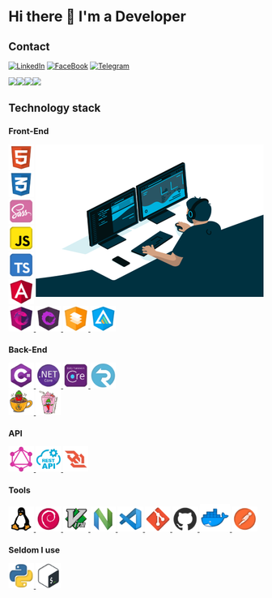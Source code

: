<head>
	<link rel="stylesheet" href="css/style.css">
</head>
 
# Hi there 👋 I'm a Developer

## Contact
[![LinkedIn](https://img.shields.io/badge/LinkedIn-%230077B5.svg?logo=linkedin&logoColor=white)](https://www.linkedin.com/in/ibragim-mamedov-900032236/)
[![FaceBook](https://img.shields.io/badge/FaceBook-%231877F2.svg?logo=facebook&logoColor=white)](https://www.facebook.com/mamedovprogrammer/)
[![Telegram](https://img.shields.io/badge/Telegram-14aae5.svg?logo=telegram&logoColor=white)](https://www.facebook.com/mamedovprogrammer/)
<div style="display: flex;">
<a href="https://www.facebook.com/mamedovprogrammer/" target='_blank'>
<img src="https://img.shields.io/badge/FaceBook-%231877F2?logo=facebook">
</a>
<a href="https://t.me/IbraGMan" target='_blank'>
<img src="https://img.shields.io/badge/Telegram-14aae5?logo=telegram" />
</a>
<a href="https://wa.me/905372614107" target='_blank'>
<img src="https://img.shields.io/badge/Ibrahim-WhatsApp-%2325D366?logo=whatsapp" />
</a>
<a href="https://mail.google.com/mail/u/0/#search/mamedovarbeiter%40gmail.com" target='_blank'>
<img src="https://img.shields.io/badge/Ibrahim-Gmail-EA4335?logo=gmail" />
</a>
</div>

## Technology stack

### Front-End

<img align="right" alt="GIF" src="https://github.com/DJWOMS/DJWOMS/blob/main/code.gif?raw=true" width="450" height="300" />

<div class='end'>
<a href="https://html.com/" target='_blank'>
	<img src='images/html5.png' style="width: 50px; height: 50px;">
</a>
<a href="https://www.w3schools.com/Css/" target='_blank'>
	<img src='images/css3.png' style="width: 50px; height: 50px;">
</a>
<a href="https://sass-lang.com/" target='_blank'>
	<img src='images/sass.png' style="width: 50px; height: 50px;">
</a>
<a href="https://www.javascript.com/" target='_blank'>
	<img src='images/javascript.png' style="width: 50px; height: 50px;">
</a>
<a href="https://www.typescriptlang.org/" target='_blank'>
	<img src='images/typescript.png' style="width: 50px; height: 50px;">
</a>
</div>

<div class='end'>
<a href="https://angular.io/" target='_blank'>
	<img src='images/angular.png' style="width: 50px; height: 50px;">
</a>
<a href="https://rxjs.dev/" target='_blank'>
	<img src='images/rxjs.png' style="width: 50px; height: 50px;">
</a>
<a href="https://ngrx.io/" target='_blank'>
	<img src='images/ngrx.png' style="width: 50px; height: 50px;">
</a>
<a href="https://material.angular.io/" target='_blank'>
	<img src='images/material.png' style="width: 50px; height: 50px;">
</a>
<a href="https://apexcharts.com/" target='_blank'>
	<img src='images/apex.png' style="width: 50px; height: 50px;">
</a>	
</div>

### Back-End
<div class='end'>
<a href="https://dotnet.microsoft.com/en-us/languages/csharp" target='_blank'>
	<img src='images/csharp.png' style="width: 50px; height: 50px;">
</a>
<a href="https://dotnet.microsoft.com/en-us/" target='_blank'>
	<img src='images/netCore.png' style="width: 50px; height: 50px;">
</a>
<a href="https://learn.microsoft.com/en-us/ef/" target='_blank'>
	<img src='images/entityFramework.png' style="width: 50px; height: 50px;">
</a>
<a href="https://dotnet.microsoft.com/en-us/apps/aspnet/signalr" target='_blank'>
	<img src='images/signalR.png' style="width: 50px; height: 50px;">
</a>
<div class='end'>
<a href="https://chillicream.com/docs/hotchocolate/" target='_blank'>
	<img src='images/hotChocolate.png' style="width: 50px; height: 50px;">
</a>
<a href="https://chillicream.com/docs/strawberryshake/" target='_blank'>
	<img src='images/strawberryShake.png' style="width: 50px; height: 50px;">
</a>
</div>
</div>

### API
<div class='end'>
<a href="https://graphql.org/" target='_blank'>
	<img src='images/graphql.png' style="width: 50px; height: 50px;">
</a>
<a href="https://swagger.io/" target='_blank'>
	<img src='images/restAPI.png' style="width: 50px; height: 50px;">
</a>
<a href="https://learn.microsoft.com/en-us/iis/configuration/system.webserver/websocket" target='_blank'>
	<img src='images/websocket.png' style="width: 50px; height: 50px;">
</a>
</div>

### Tools

<div class='end'>
<a href="https://www.linux.org/" target='_blank'>
	<img src='images/linux.png' style="width: 50px; height: 50px;">
</a>
<a href="https://www.debian.org/" target='_blank'>
	<img src='images/debian.png' style="width: 50px; height: 50px;">
</a>
<a href="https://www.vim.org/" target='_blank'>
	<img src='images/vim.png' style="width: 50px; height: 50px;">
</a>
<a href="http://neovim.io/" target='_blank'>
	<img src='images/neovim.png' style="width: 50px; height: 50px;">
</a>
<a href="https://code.visualstudio.com/" target='_blank'>
	<img src='images/vscode.png' style="width: 50px; height: 50px;">
</a>
<a href="https://git-scm.com/" target='_blank'>
<img src='images/git.png' style="width: 50px; height: 50px;">
</a>
<a href="https://github.com/" target='_blank'>
	<img src='images/github.png' style="width: 50px; height: 50px;">
</a>
<a href="https://www.docker.com/" target='_blank'>
<img src='images/docker.png' style="width: 60px; height: 55px;">
</a>
<a href="https://www.postman.com/" target='_blank'>
	<img src='images/postman.png' style="width: 50px; height: 50px;">
</a>
</div>

### Seldom I use

<div class='end'>
<a href="https://www.python.org/" target='_blank'>
	<img src='images/python.png' style="width: 50px; height: 50px;">
</a>
<a href="https://www.gnu.org/software/bash/manual/bash.html" target='_blank'>
	<img src='images/bash.png' style="width: 50px; height: 50px;">
</a>
</div>


<!--
### 𝗦𝘁𝗮𝘁𝘀

![IBRA110 Languages](https://github-readme-stats.vercel.app/api/top-langs/?username=IBRA110&layout=compact&count_private=true&theme=tokyonight)

![IBRA110 github stats](https://github-readme-stats.vercel.app/api?username=IBRA110&show_icons=true&theme=tokyonight&include_all_commits=true&count_private=true)
<img width=300 src="https://github-readme-stats.vercel.app/api/top-langs/?username=IBRA110&layout=compact&count_private=true&theme=tokyonight" alt="" />
 <img height=200 width=200 src="https://github-readme-stats.vercel.app/api/top-langs/?username=IBRA110&layout=compact&count_private=true&theme=tokyonight" alt="" />
![IBRA110 Languages](https://github-readme-stats.vercel.app/api/top-langs/?username=IBRA110&layout=compact&count_private=true&theme=tokyonight)
![IBRA110 github stats](https://github-readme-stats.vercel.app/api?username=IBRA110&show_icons=true&theme=tokyonight&include_all_commits=true&count_private=true)
[![GitHub Streak](https://streak-stats.demolab.com?user=IBRA110&theme=tokyonight&locale=en)](https://git.io/streak-stats)
![](https://github-profile-summary-cards.vercel.app/api/cards/profile-details?username=IBRA110&theme=tokyonight) 
<img width=400 src="https://github-readme-stats.vercel.app/api?username=IBRA110&show_icons=true&theme=tokyonight&include_all_commits=true&count_private=true" alt="" />
<img width=400 src="https://streak-stats.demolab.com?user=IBRA110&theme=tokyonight&locale=en)](https://git.io/streak-stats" alt="" />
<img width=800 src="https://github-profile-summary-cards.vercel.app/api/cards/profile-details?username=IBRA110&theme=tokyonight" alt="" />
-->

